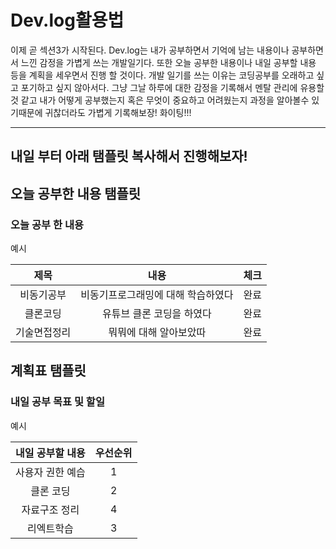 # Dev.log활용법

이제 곧 섹션3가 시작된다. Dev.log는 내가 공부하면서 기억에 남는 내용이나 공부하면서 느낀 감정을 가볍게 쓰는 개발일기다. 또한 오늘 공부한 내용이나 내일 공부할 내용 등을 계획을 세우면서 진행 할 것이다. 개발 일기를 쓰는 이유는 코딩공부를 오래하고 싶고 포기하고 싶지 않아서다. 그냥 그날 하루에 대한 감정을 기록해서 멘탈 관리에 유용할것 같고 내가 어떻게 공부했는지 혹은 무엇이 중요하고 어려웠는지 과정을 알아볼수 있기때문에 귀찮더라도 가볍게 기록해보장! 화이팅!!!

---
## 내일 부터 아래 탬플릿 복사해서 진행해보자!

## 오늘 공부한 내용 탬플릿
### 오늘 공부 한 내용
예시

|제목|내용|체크|
|:------:|:------:|:------:|
|비동기공부|비동기프로그래밍에 대해 학습하였다|완료|
|클론코딩|유튜브 클론 코딩을 하였다|완료|
|기술면접정리|뭐뭐에 대해 알아보았따|완료|

## 계획표 탬플릿
### 내일 공부 목표 및 할일
예시

내일 공부할 내용        |  우선순위
:------------------:|:------------------:
  사용자 권한 예습      |1
  클론 코딩           |2
  자료구조 정리        |4
  리엑트학습           |3